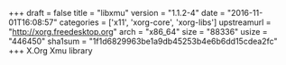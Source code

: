 +++
draft = false
title = "libxmu"
version = "1.1.2-4"
date = "2016-11-01T16:08:57"
categories = ['x11', 'xorg-core', 'xorg-libs']
upstreamurl = "http://xorg.freedesktop.org"
arch = "x86_64"
size = "88336"
usize = "446450"
sha1sum = "1f1d6829963be1a9db45253b4e6b6dd15cdea2fc"
+++
X.Org Xmu library